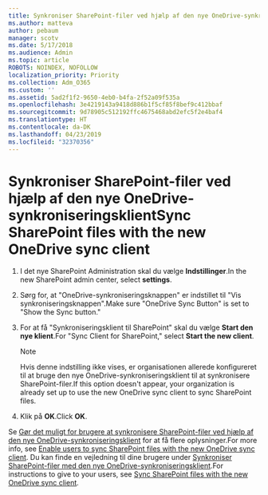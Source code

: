 ```yaml
---
title: Synkroniser SharePoint-filer ved hjælp af den nye OneDrive-synkroniseringsklient
ms.author: matteva
author: pebaum
manager: scotv
ms.date: 5/17/2018
ms.audience: Admin
ms.topic: article
ROBOTS: NOINDEX, NOFOLLOW
localization_priority: Priority
ms.collection: Adm_O365
ms.custom: ''
ms.assetid: 5ad2f1f2-9650-4eb0-b4fa-2f52a09f535a
ms.openlocfilehash: 3e4219143a9418d886b1f5cf85f8bef9c412bbaf
ms.sourcegitcommit: 9d78905c512192ffc4675468abd2efc5f2e4baf4
ms.translationtype: HT
ms.contentlocale: da-DK
ms.lasthandoff: 04/23/2019
ms.locfileid: "32370356"
---
```

# <a name="sync-sharepoint-files-with-the-new-onedrive-sync-client"></a><span data-ttu-id="b703a-102">Synkroniser SharePoint-filer ved hjælp af den nye OneDrive-synkroniseringsklient</span><span class="sxs-lookup"><span data-stu-id="b703a-102">Sync SharePoint files with the new OneDrive sync client</span></span>

1. <span data-ttu-id="b703a-103">I det nye SharePoint Administration skal du vælge **Indstillinger**.</span><span class="sxs-lookup"><span data-stu-id="b703a-103">In the new SharePoint admin center, select **settings**.</span></span>
    
2. <span data-ttu-id="b703a-104">Sørg for, at "OneDrive-synkroniseringsknappen" er indstillet til "Vis synkroniseringsknappen".</span><span class="sxs-lookup"><span data-stu-id="b703a-104">Make sure "OneDrive Sync Button" is set to "Show the Sync button."</span></span>
    
3. <span data-ttu-id="b703a-105">For at få "Synkroniseringsklient til SharePoint" skal du vælge **Start den nye klient**.</span><span class="sxs-lookup"><span data-stu-id="b703a-105">For "Sync Client for SharePoint," select **Start the new client**.</span></span>
    
    > [!NOTE]
    > <span data-ttu-id="b703a-106">Hvis denne indstilling ikke vises, er organisationen allerede konfigureret til at bruge den nye OneDrive-synkroniseringsklient til at synkronisere SharePoint-filer.</span><span class="sxs-lookup"><span data-stu-id="b703a-106">If this option doesn't appear, your organization is already set up to use the new OneDrive sync client to sync SharePoint files.</span></span> 
  
4. <span data-ttu-id="b703a-107">Klik på **OK**.</span><span class="sxs-lookup"><span data-stu-id="b703a-107">Click **OK**.</span></span>
    
<span data-ttu-id="b703a-108">Se [Gør det muligt for brugere at synkronisere SharePoint-filer ved hjælp af den nye OneDrive-synkroniseringsklient](https://go.microsoft.com/fwlink/?linkid=866433) for at få flere oplysninger.</span><span class="sxs-lookup"><span data-stu-id="b703a-108">For more info, see [Enable users to sync SharePoint files with the new OneDrive sync client](https://go.microsoft.com/fwlink/?linkid=866433).</span></span> <span data-ttu-id="b703a-109">Du kan finde en vejledning til dine brugere under [Synkroniser SharePoint-filer med den nye OneDrive-synkroniseringsklient](https://go.microsoft.com/fwlink/?linkid=866427).</span><span class="sxs-lookup"><span data-stu-id="b703a-109">For instructions to give to your users, see [Sync SharePoint files with the new OneDrive sync client](https://go.microsoft.com/fwlink/?linkid=866427).</span></span>
  

